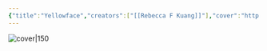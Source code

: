 ```yaml
---
{"title":"Yellowface","creators":["[[Rebecca F Kuang]]"],"cover":"http://books.google.com/books/content?id=crZ1EAAAQBAJ&printsec=frontcover&img=1&zoom=5&edge=curl&source=gbs_api","status":"read","owned":false,"started":"2024-08-12","finished":"2024-08-13","isbn":9780008532796,"rating":4,"dg-publish":true,"dg-note-icon":"book","permalink":"/Books/Yellowface - Rebecca F Kuang/","dgPassFrontmatter":true,"noteIcon":"book","created":"2024-11-18T16:17:34.929+09:00"}
---
```



![cover|150](http://books.google.com/books/content?id=crZ1EAAAQBAJ&printsec=frontcover&img=1&zoom=5&edge=curl&source=gbs_api)